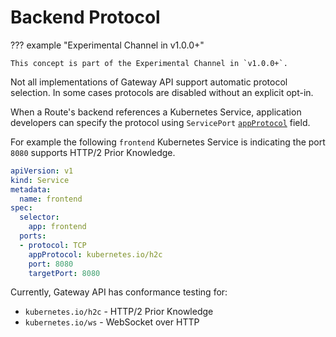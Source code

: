 # Backend Protocol

??? example "Experimental Channel in v1.0.0+"

    This concept is part of the Experimental Channel in `v1.0.0+`.
Not all implementations of Gateway API support automatic protocol selection. In some cases protocols are disabled without an explicit opt-in. 

When a Route's backend references a Kubernetes Service, application developers can specify the protocol using `ServicePort` [`appProtocol`][appProtocol] field.

For example the following `frontend` Kubernetes Service is indicating the port `8080` supports HTTP/2 Prior Knowledge.


```yaml
apiVersion: v1
kind: Service
metadata:
  name: frontend
spec:
  selector:
    app: frontend
  ports:
  - protocol: TCP
    appProtocol: kubernetes.io/h2c
    port: 8080
    targetPort: 8080
```

Currently, Gateway API has conformance testing for:

- `kubernetes.io/h2c` - HTTP/2 Prior Knowledge
- `kubernetes.io/ws` - WebSocket over HTTP

[appProtocol]: https://kubernetes.io/docs/concepts/services-networking/service/#application-protocol

